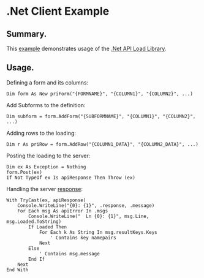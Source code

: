 <h1>.Net Client Example</h1>

<h2>Summary.</h2>
This <a href="https://github.com/SimonBarnett/apiLoad/blob/master/clientExample/Main.vb">example</a> demonstrates usage of the <a href="https://github.com/SimonBarnett/apiLoad/tree/master/apiLoad">.Net API Load Library</a>.

<h2>Usage.</h2>

Defining a form and its columns:

```Visual Basic
Dim form As New priForm("{FORMNAME}", "{COLUMN1}", "{COLUMN2}", ...)
```

Add Subforms to the definition:

```Visual Basic
Dim subform = form.AddForm("{SUBFORMNAME}", "{COLUMN1}", "{COLUMN2}", ...)
```

Adding rows to the loading:

```Visual Basic
Dim r As priRow = form.AddRow("{COLUMN1_DATA}", "{COLUMN2_DATA}", ...)
```

Posting the loading to the server:

```Visual Basic
Dim ex As Exception = Nothing
form.Post(ex)
If Not TypeOf ex Is apiResponse Then Throw (ex)
```

Handling the server <a href="https://github.com/SimonBarnett/apiLoad/blob/master/apiLoad/apiError.vb">response</a>:

```
With TryCast(ex, apiResponse)
    Console.WriteLine("{0}: {1}", .response, .message)
    For Each msg As apiError In .msgs		
        Console.WriteLine("  Ln {0}: {1}", msg.Line, msg.Loaded.ToString)
		If Loaded Then        
            For Each k As String In msg.resultKeys.Keys
                ' Contains key namepairs
            Next            
        Else
            ' Contains msg.message
        End If
    Next
End With
```